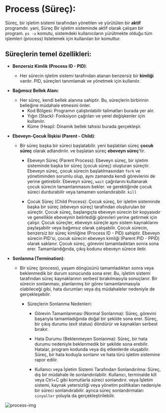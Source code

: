 
# Process (Süreç):
Süreç, bir işletim sistemi tarafından yönetilen ve yürütülen bir **aktif** programdır.
yani, Süreç Bir işletim sisteminde aktif olarak çalışan bir program.
`ps -u` komutu, sistemdeki kullanıcıların yürütmekte olduğu tüm işlemleri (process) listelemek için kullanılan bir komuttur.

## Süreçlerin temel özellikleri:
- **Benzersiz Kimlik (Process ID - PID)**:
    - Her sürecin işletim sistemi tarafından atanan benzersiz bir **kimliği** vardır. PID, süreçleri tanımlamak ve yönetmek için kullanılır.

- **Bağımsız Bellek Alanı**:
    - Her süreç, kendi bellek alanına sahiptir. Bu, süreçlerin birbirinin belleğine müdahale etmesini önler.
        - Kod Bölgesi: Programın çalıştırılabilir talimatları burada yer alır.
        - Yığın (Stack): Fonksiyon çağrıları ve yerel değişkenler için kullanılır.
        - Küme (Heap): Dinamik bellek tahsisi burada gerçekleşir.

- **Ebeveyn-Çocuk İlişkisi (Parent - Child)**:
    - Bir süreç başka bir süreci başlatabilir. yeni başlatılan süreç **çocuk süreç** olarak adlandırılır. ve başlatan süreç **ebeveyn süreç**'tir. 

        - Ebeveyn Süreç (Parent Process): Ebeveyn süreç, bir işletim sisteminde başka bir süreç (çocuk süreç) oluşturan süreçtir. Ebeveyn süreç, çocuk sürecin başlatılmasından `fork` ve yönetiminden sorumlu olup, aynı zamanda kendi görevlerini de yerine getirebilir. Ebeveyn süreç, `wait` çağrılarını kullanarak çocuk sürecin tamamlanmasını bekler. ve gerektiğinde çocuk süreci durdurabilir veya tamamen sonlandırabilir. `kill`

        - Çocuk Süreç (Child Process): Çocuk süreç, bir işletim sisteminde başka bir süreç (ebeveyn süreç) tarafından oluşturulan bir süreçtir. Çocuk süreç, başlangıçta ebeveyn sürecin bir kopyasıdır ve genellikle ebeveynin belirlediği görevleri yerine getirmek için çalışır. Çocuk süreçler, ebeveyn süreçle aynı sistem kaynaklarını paylaşabilir veya bağımsız olarak çalışabilir. Çocuk sürecin, benzersiz bir süreç kimliğine (Process ID - PID) sahiptir. Ebeveyn sürecin PID'si, çocuk sürecin ebeveyn kimliği (Parent PID - PPID) olarak saklanır. Çocuk süreç, görevini tamamladıktan sonra sona erer. Tamamlandığında, çıkış kodunu ebeveyn sürece iletir.

- **Sonlanma (Termination)**:
    - Bir süreç (process), yaşam döngüsünü tamamladıktan sonra veya beklenmedik bir durum sonucunda sona erer. Bu, işletim sistemi tarafından süreç kaynaklarının serbest bırakılmasıyla sonuçlanır. Bir sürecin sonlanması, planlanmış bir görev tamamlanmasıyla olabileceği gibi, hata durumları veya dış müdahaleler nedeniyle de gerçekleşebilir.

        - Süreçlerin Sonlanma Nedenleri:
            - Görevin Tamamlanması (Normal Sonlanma): Süreç, görevini başarıyla tamamladığında doğal bir şekilde sona erer. Süreç, bir çıkış durumu (exit status) döndürür ve kaynakları serbest bırakır.

            - Hata Durumu (Beklenmeyen Sonlanma): Süreç, bir hata durumu nedeniyle beklenmedik bir şekilde sona erebilir. Hatalar, program kodunda veya dış etkenlerde oluşabilir. Süreç, bir hata koduyla sonlanır ve hata türü işletim sistemine rapor edilir.

            - Kullanıcı veya İşletim Sistemi Tarafından Sonlandırılma: Süreç, dış bir müdahale ile sonlandırılabilir. Kullanıcı, terminalde kill veya Ctrl+C gibi komutlarla süreci sonlandırır. veya İşletim sistemi, kaynak yetersizliği veya yönetim politikaları nedeniyle bir süreci sonlandırabilir. ayrıca süreç sonlandırmaları `sinyaller` yoluyla da gerçekleştirilebilir.

![process-img](https://learnloner.com/wp-content/uploads/2023/05/Process-Management-In-OS.png.webp)